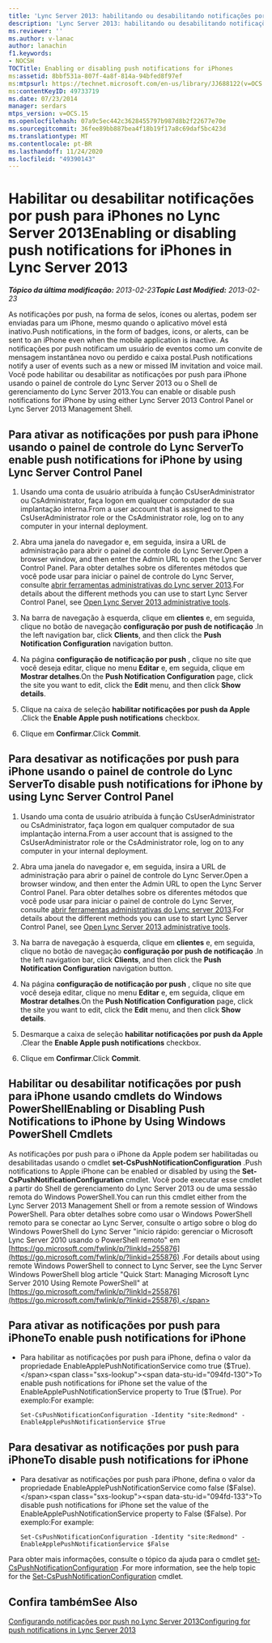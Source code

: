 ```yaml
---
title: 'Lync Server 2013: habilitando ou desabilitando notificações por push para iPhones'
description: 'Lync Server 2013: habilitando ou desabilitando notificações por push para iPhones.'
ms.reviewer: ''
ms.author: v-lanac
author: lanachin
f1.keywords:
- NOCSH
TOCTitle: Enabling or disabling push notifications for iPhones
ms:assetid: 8bbf531a-807f-4a8f-814a-94bfed8f97ef
ms:mtpsurl: https://technet.microsoft.com/en-us/library/JJ688122(v=OCS.15)
ms:contentKeyID: 49733719
ms.date: 07/23/2014
manager: serdars
mtps_version: v=OCS.15
ms.openlocfilehash: 07a9c5ec442c3628455797b987d8b2f22677e70e
ms.sourcegitcommit: 36fee89bb887bea4f18b19f17a8c69daf5bc423d
ms.translationtype: MT
ms.contentlocale: pt-BR
ms.lasthandoff: 11/24/2020
ms.locfileid: "49390143"
---
```

# <a name="enabling-or-disabling-push-notifications-for-iphones-in-lync-server-2013"></a><span data-ttu-id="094fd-103">Habilitar ou desabilitar notificações por push para iPhones no Lync Server 2013</span><span class="sxs-lookup"><span data-stu-id="094fd-103">Enabling or disabling push notifications for iPhones in Lync Server 2013</span></span>

<div data-xmlns="http://www.w3.org/1999/xhtml">

<div class="topic" data-xmlns="http://www.w3.org/1999/xhtml" data-msxsl="urn:schemas-microsoft-com:xslt" data-cs="https://msdn.microsoft.com/">

<div data-asp="https://msdn2.microsoft.com/asp">



</div>

<div id="mainSection">

<div id="mainBody"><span data-ttu-id="094fd-104">

<span> </span></span><span class="sxs-lookup"><span data-stu-id="094fd-104">

<span> </span></span></span>

<span data-ttu-id="094fd-105">_**Tópico da última modificação:** 2013-02-23_</span><span class="sxs-lookup"><span data-stu-id="094fd-105">_**Topic Last Modified:** 2013-02-23_</span></span>

<span data-ttu-id="094fd-106">As notificações por push, na forma de selos, ícones ou alertas, podem ser enviadas para um iPhone, mesmo quando o aplicativo móvel está inativo.</span><span class="sxs-lookup"><span data-stu-id="094fd-106">Push notifications, in the form of badges, icons, or alerts, can be sent to an iPhone even when the mobile application is inactive.</span></span> <span data-ttu-id="094fd-107">As notificações por push notificam um usuário de eventos como um convite de mensagem instantânea novo ou perdido e caixa postal.</span><span class="sxs-lookup"><span data-stu-id="094fd-107">Push notifications notify a user of events such as a new or missed IM invitation and voice mail.</span></span> <span data-ttu-id="094fd-108">Você pode habilitar ou desabilitar as notificações por push para iPhone usando o painel de controle do Lync Server 2013 ou o Shell de gerenciamento do Lync Server 2013.</span><span class="sxs-lookup"><span data-stu-id="094fd-108">You can enable or disable push notifications for iPhone by using either Lync Server 2013 Control Panel or Lync Server 2013 Management Shell.</span></span>

<div>

## <a name="to-enable-push-notifications-for-iphone-by-using-lync-server-control-panel"></a><span data-ttu-id="094fd-109">Para ativar as notificações por push para iPhone usando o painel de controle do Lync Server</span><span class="sxs-lookup"><span data-stu-id="094fd-109">To enable push notifications for iPhone by using Lync Server Control Panel</span></span>

1.  <span data-ttu-id="094fd-110">Usando uma conta de usuário atribuída à função CsUserAdministrator ou CsAdministrator, faça logon em qualquer computador de sua implantação interna.</span><span class="sxs-lookup"><span data-stu-id="094fd-110">From a user account that is assigned to the CsUserAdministrator role or the CsAdministrator role, log on to any computer in your internal deployment.</span></span>

2.  <span data-ttu-id="094fd-111">Abra uma janela do navegador e, em seguida, insira a URL de administração para abrir o painel de controle do Lync Server.</span><span class="sxs-lookup"><span data-stu-id="094fd-111">Open a browser window, and then enter the Admin URL to open the Lync Server Control Panel.</span></span> <span data-ttu-id="094fd-112">Para obter detalhes sobre os diferentes métodos que você pode usar para iniciar o painel de controle do Lync Server, consulte [abrir ferramentas administrativas do Lync server 2013](lync-server-2013-open-lync-server-administrative-tools.md).</span><span class="sxs-lookup"><span data-stu-id="094fd-112">For details about the different methods you can use to start Lync Server Control Panel, see [Open Lync Server 2013 administrative tools](lync-server-2013-open-lync-server-administrative-tools.md).</span></span>

3.  <span data-ttu-id="094fd-113">Na barra de navegação à esquerda, clique em **clientes** e, em seguida, clique no botão de navegação **configuração por push de notificação** .</span><span class="sxs-lookup"><span data-stu-id="094fd-113">In the left navigation bar, click **Clients**, and then click the **Push Notification Configuration** navigation button.</span></span>

4.  <span data-ttu-id="094fd-114">Na página **configuração de notificação por push** , clique no site que você deseja editar, clique no menu **Editar** e, em seguida, clique em **Mostrar detalhes**.</span><span class="sxs-lookup"><span data-stu-id="094fd-114">On the **Push Notification Configuration** page, click the site you want to edit, click the **Edit** menu, and then click **Show details**.</span></span>

5.  <span data-ttu-id="094fd-115">Clique na caixa de seleção **habilitar notificações por push da Apple** .</span><span class="sxs-lookup"><span data-stu-id="094fd-115">Click the **Enable Apple push notifications** checkbox.</span></span>

6.  <span data-ttu-id="094fd-116">Clique em **Confirmar**.</span><span class="sxs-lookup"><span data-stu-id="094fd-116">Click **Commit**.</span></span>

</div>

<div>

## <a name="to-disable-push-notifications-for-iphone-by-using-lync-server-control-panel"></a><span data-ttu-id="094fd-117">Para desativar as notificações por push para iPhone usando o painel de controle do Lync Server</span><span class="sxs-lookup"><span data-stu-id="094fd-117">To disable push notifications for iPhone by using Lync Server Control Panel</span></span>

1.  <span data-ttu-id="094fd-118">Usando uma conta de usuário atribuída à função CsUserAdministrator ou CsAdministrator, faça logon em qualquer computador de sua implantação interna.</span><span class="sxs-lookup"><span data-stu-id="094fd-118">From a user account that is assigned to the CsUserAdministrator role or the CsAdministrator role, log on to any computer in your internal deployment.</span></span>

2.  <span data-ttu-id="094fd-119">Abra uma janela do navegador e, em seguida, insira a URL de administração para abrir o painel de controle do Lync Server.</span><span class="sxs-lookup"><span data-stu-id="094fd-119">Open a browser window, and then enter the Admin URL to open the Lync Server Control Panel.</span></span> <span data-ttu-id="094fd-120">Para obter detalhes sobre os diferentes métodos que você pode usar para iniciar o painel de controle do Lync Server, consulte [abrir ferramentas administrativas do Lync server 2013](lync-server-2013-open-lync-server-administrative-tools.md).</span><span class="sxs-lookup"><span data-stu-id="094fd-120">For details about the different methods you can use to start Lync Server Control Panel, see [Open Lync Server 2013 administrative tools](lync-server-2013-open-lync-server-administrative-tools.md).</span></span>

3.  <span data-ttu-id="094fd-121">Na barra de navegação à esquerda, clique em **clientes** e, em seguida, clique no botão de navegação **configuração por push de notificação** .</span><span class="sxs-lookup"><span data-stu-id="094fd-121">In the left navigation bar, click **Clients**, and then click the **Push Notification Configuration** navigation button.</span></span>

4.  <span data-ttu-id="094fd-122">Na página **configuração de notificação por push** , clique no site que você deseja editar, clique no menu **Editar** e, em seguida, clique em **Mostrar detalhes**.</span><span class="sxs-lookup"><span data-stu-id="094fd-122">On the **Push Notification Configuration** page, click the site you want to edit, click the **Edit** menu, and then click **Show details**.</span></span>

5.  <span data-ttu-id="094fd-123">Desmarque a caixa de seleção **habilitar notificações por push da Apple** .</span><span class="sxs-lookup"><span data-stu-id="094fd-123">Clear the **Enable Apple push notifications** checkbox.</span></span>

6.  <span data-ttu-id="094fd-124">Clique em **Confirmar**.</span><span class="sxs-lookup"><span data-stu-id="094fd-124">Click **Commit**.</span></span>

</div>

<div>

## <a name="enabling-or-disabling-push-notifications-to-iphone-by-using-windows-powershell-cmdlets"></a><span data-ttu-id="094fd-125">Habilitar ou desabilitar notificações por push para iPhone usando cmdlets do Windows PowerShell</span><span class="sxs-lookup"><span data-stu-id="094fd-125">Enabling or Disabling Push Notifications to iPhone by Using Windows PowerShell Cmdlets</span></span>

<span data-ttu-id="094fd-126">As notificações por push para o iPhone da Apple podem ser habilitadas ou desabilitadas usando o cmdlet **set-CsPushNotificationConfiguration** .</span><span class="sxs-lookup"><span data-stu-id="094fd-126">Push notifications to Apple iPhone can be enabled or disabled by using the **Set-CsPushNotificationConfiguration** cmdlet.</span></span> <span data-ttu-id="094fd-127">Você pode executar esse cmdlet a partir do Shell de gerenciamento do Lync Server 2013 ou de uma sessão remota do Windows PowerShell.</span><span class="sxs-lookup"><span data-stu-id="094fd-127">You can run this cmdlet either from the Lync Server 2013 Management Shell or from a remote session of Windows PowerShell.</span></span> <span data-ttu-id="094fd-128">Para obter detalhes sobre como usar o Windows PowerShell remoto para se conectar ao Lync Server, consulte o artigo sobre o blog do Windows PowerShell do Lync Server "início rápido: gerenciar o Microsoft Lync Server 2010 usando o PowerShell remoto" em [https://go.microsoft.com/fwlink/p/?linkId=255876](https://go.microsoft.com/fwlink/p/?linkid=255876) .</span><span class="sxs-lookup"><span data-stu-id="094fd-128">For details about using remote Windows PowerShell to connect to Lync Server, see the Lync Server Windows PowerShell blog article "Quick Start: Managing Microsoft Lync Server 2010 Using Remote PowerShell" at [https://go.microsoft.com/fwlink/p/?linkId=255876](https://go.microsoft.com/fwlink/p/?linkid=255876).</span></span>

<div>

## <a name="to-enable-push-notifications-for-iphone"></a><span data-ttu-id="094fd-129">Para ativar as notificações por push para iPhone</span><span class="sxs-lookup"><span data-stu-id="094fd-129">To enable push notifications for iPhone</span></span>

  - <span data-ttu-id="094fd-130">Para habilitar as notificações por push para iPhone, defina o valor da propriedade EnableApplePushNotificationService como true ($True).</span><span class="sxs-lookup"><span data-stu-id="094fd-130">To enable push notifications for iPhone set the value of the EnableApplePushNotificationService property to True ($True).</span></span> <span data-ttu-id="094fd-131">Por exemplo:</span><span class="sxs-lookup"><span data-stu-id="094fd-131">For example:</span></span>
    
        Set-CsPushNotificationConfiguration -Identity "site:Redmond" -EnableApplePushNotificationService $True

</div>

<div>

## <a name="to-disable-push-notifications-for-iphone"></a><span data-ttu-id="094fd-132">Para desativar as notificações por push para iPhone</span><span class="sxs-lookup"><span data-stu-id="094fd-132">To disable push notifications for iPhone</span></span>

  - <span data-ttu-id="094fd-133">Para desativar as notificações por push para iPhone, defina o valor da propriedade EnableApplePushNotificationService como false ($False).</span><span class="sxs-lookup"><span data-stu-id="094fd-133">To disable push notifications for iPhone set the value of the EnableApplePushNotificationService property to False ($False).</span></span> <span data-ttu-id="094fd-134">Por exemplo:</span><span class="sxs-lookup"><span data-stu-id="094fd-134">For example:</span></span>
    
        Set-CsPushNotificationConfiguration -Identity "site:Redmond" -EnableApplePushNotificationService $False

</div>

<span data-ttu-id="094fd-135">Para obter mais informações, consulte o tópico da ajuda para o cmdlet [set-CsPushNotificationConfiguration](https://docs.microsoft.com/powershell/module/skype/Set-CsPushNotificationConfiguration) .</span><span class="sxs-lookup"><span data-stu-id="094fd-135">For more information, see the help topic for the [Set-CsPushNotificationConfiguration](https://docs.microsoft.com/powershell/module/skype/Set-CsPushNotificationConfiguration) cmdlet.</span></span>

</div>

<div>

## <a name="see-also"></a><span data-ttu-id="094fd-136">Confira também</span><span class="sxs-lookup"><span data-stu-id="094fd-136">See Also</span></span>


[<span data-ttu-id="094fd-137">Configurando notificações por push no Lync Server 2013</span><span class="sxs-lookup"><span data-stu-id="094fd-137">Configuring for push notifications in Lync Server 2013</span></span>](lync-server-2013-configuring-for-push-notifications.md)  
  

<span data-ttu-id="094fd-138"></div>

</div>

<span> </span>

</div>

</div>

</span><span class="sxs-lookup"><span data-stu-id="094fd-138"></div>

</div>

<span> </span>

</div>

</div>

</span></span></div>


